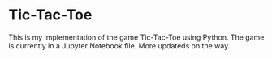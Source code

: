 # Tic-Tac-Toe
This is my implementation of the game Tic-Tac-Toe using Python. The game is currently in a Jupyter Notebook file. More updateds on the way.
